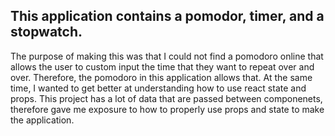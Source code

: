 ## This application contains a pomodor, timer, and a stopwatch.
The purpose of making this was that I could not find a pomodoro online that allows the user to custom input the time that they want to repeat over and over. Therefore, the pomodoro in this application allows that. At the same time, I wanted to get better at understanding how to use react state and props. This project has a lot of data that are passed between componenets, therefore gave me exposure to how to properly use props and state to make the application.

